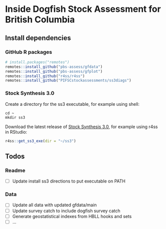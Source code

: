 
<!-- README.md is generated from README.Rmd. Please edit that file -->

# Inside Dogfish Stock Assessment for British Columbia

## Install dependencies

### GitHub R packages

``` r
# install.packages("remotes")
remotes::install_github("pbs-assess/gfdata")
remotes::install_github("pbs-assess/gfplot")
remotes::install_github("r4ss/r4ss")
remotes::install_github("PIFSCstockassessments/ss3diags")
```

### Stock Synthesis 3.0

Create a directory for the ss3 executable, for example using shell:

``` shell
cd ~
mkdir ss3
```

Download the latest release of [Stock Synthesis
3.0](https://github.com/nmfs-ost/ss3-source-code?tab=readme-ov-file),
for example using r4ss in RStudio:

``` r
r4ss::get_ss3_exe(dir = "~/ss3")
```

## Todos

### Readme

- [ ] Update install ss3 directions to put executable on PATH

### Data

- [ ] Update all data with updated gfdata/main
- [ ] Update survey catch to include dogfish survey catch
- [ ] Generate geostatistical indexes from HBLL hooks and sets
- [ ] …
